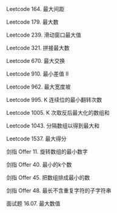 Leetcode 164. 最大间距

Leetcode 179. 最大数

Leetcode 239. 滑动窗口最大值

Leetcode 321. 拼接最大数

Leetcode 670. 最大交换

Leetcode 910. 最小差值 II

Leetcode 962. 最大宽度坡

Leetcode 995. K 连续位的最小翻转次数

Leetcode 1005. K 次取反后最大化的数组和

Leetcode 1043. 分隔数组以得到最大和

Leetcode 1537. 最大得分

剑指 Offer 11. 旋转数组的最小数字

剑指 Offer 40. 最小的k个数

剑指 Offer 45. 把数组排成最小的数

剑指 Offer 48. 最长不含重复字符的子字符串

面试题 16.07. 最大数值

